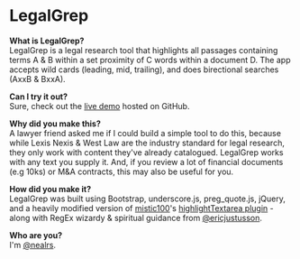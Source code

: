 LegalGrep
=========

<strong>What is LegalGrep?</strong><br/>
LegalGrep is a legal research tool that highlights all passages containing terms A &amp; B within a set proximity of C words within a document D. The app accepts wild cards (leading, mid, trailing), and does birectional searches (AxxB & BxxA).

<strong>Can I try it out?</strong><br/>
Sure, check out the <a href="http://nealrs.github.io/LegalGrep/">live demo</a> hosted on GitHub.

<strong>Why did you make this?</strong><br/>
A lawyer friend asked me if I could build a simple tool to do this, because while Lexis Nexis & West Law are the industry standard for legal research, they only work with content they've already catalogued. LegalGrep works with any text you supply it. And, if you review a lot of financial documents (e.g 10ks) or M&A contracts, this may also be useful for you.

<strong>How did you make it?</strong><br/>
LegalGrep was built using Bootstrap, underscore.js, preg_quote.js, jQuery, and a heavily modified version of <a href="https://github.com/mistic100/">mistic100</a>'s <a href="https://github.com/mistic100/jQuery-highlightTextarea">highlightTextarea plugin</a> - along with RegEx wizardy & spiritual guidance from <a href="https://github.com/EricJustusson">@ericjustusson</a>.

<strong>Who are you?</strong><br/>
I'm <a href="https://twitter.com/nealrs">@nealrs</a>.
